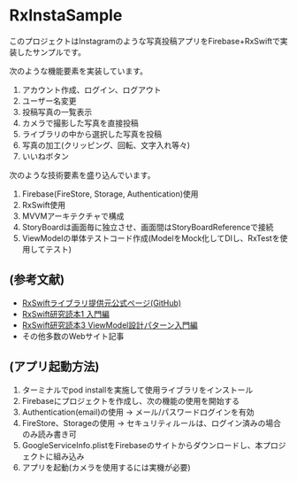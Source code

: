 #  RxInstaSample

このプロジェクトはInstagramのような写真投稿アプリをFirebase+RxSwiftで実装したサンプルです。

次のような機能要素を実装しています。

1. アカウント作成、ログイン、ログアウト
2. ユーザー名変更
3. 投稿写真の一覧表示
4. カメラで撮影した写真を直接投稿
5. ライブラリの中から選択した写真を投稿
6. 写真の加工(クリッピング、回転、文字入れ等々)
7. いいねボタン

次のような技術要素を盛り込んでいます。

1. Firebase(FireStore, Storage, Authentication)使用
2. RxSwift使用
3. MVVMアーキテクチャで構成
4. StoryBoardは画面毎に独立させ、画面間はStoryBoardReferenceで接続
5. ViewModelの単体テストコード作成(ModelをMock化してDIし、RxTestを使用してテスト)

(参考文献)
------------------------
- [RxSwiftライブラリ提供元公式ページ(GitHub)](https://github.com/ReactiveX/RxSwift)
- [RxSwift研究読本1 入門編](https://booth.pm/ja/items/1076262 )
- [RxSwift研究読本3 ViewModel設計パターン入門編](https://swift.booth.pm/items/1223536)
- その他多数のWebサイト記事

(アプリ起動方法)
------------------------
1. ターミナルでpod installを実施して使用ライブラリをインストール
2. Firebaseにプロジェクトを作成し、次の機能の使用を開始する
3. Authentication(email)の使用 → メール/パスワードログインを有効
4. FireStore、Storageの使用 → セキュリティルールは、ログイン済みの場合のみ読み書き可
5. GoogleServiceInfo.plistをFirebaseのサイトからダウンロードし、本プロジェクトに組み込み
6. アプリを起動(カメラを使用するには実機が必要)

